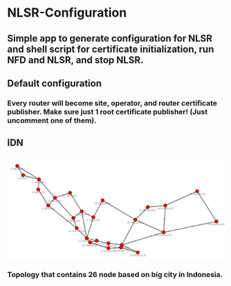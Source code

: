 # NLSR-Configuration
## Simple app to generate configuration for NLSR and shell script for certificate initialization, run NFD and NLSR, and stop NLSR.
## Default configuration
### Every router will become site, operator, and router certificate publisher. Make sure just 1 root certificate publisher! (Just uncomment one of them).
## IDN
### ![alt text](https://github.com/aderama2711/NLSR-Configuration/blob/main/IDN.jpg)
### Topology that contains 26 node based on big city in Indonesia. 
